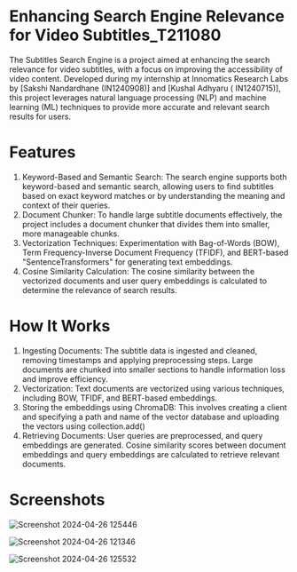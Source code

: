 # Enhancing Search Engine Relevance for Video Subtitles_T211080
The Subtitles Search Engine is a project aimed at enhancing the search relevance for video subtitles, with a focus on improving the accessibility of video content.
Developed during my internship at Innomatics Research Labs by [Sakshi Nandardhane (IN1240908)] and [Kushal Adhyaru ( IN1240715)], this project leverages natural language processing (NLP) and machine learning (ML) techniques to provide more accurate and relevant search results for users.

# Features
1. Keyword-Based and Semantic Search: The search engine supports both keyword-based and semantic search, allowing users to find subtitles based on exact keyword matches or by understanding the meaning and context of their queries.
2. Document Chunker: To handle large subtitle documents effectively, the project includes a document chunker that divides them into smaller, more manageable chunks.
3. Vectorization Techniques: Experimentation with Bag-of-Words (BOW), Term Frequency-Inverse Document Frequency (TFIDF), and BERT-based "SentenceTransformers" for generating text embeddings.
4. Cosine Similarity Calculation: The cosine similarity between the vectorized documents and user query embeddings is calculated to determine the relevance of search results.

# How It Works
1. Ingesting Documents:
The subtitle data is ingested and cleaned, removing timestamps and applying preprocessing steps.
Large documents are chunked into smaller sections to handle information loss and improve efficiency.
2. Vectorization:
Text documents are vectorized using various techniques, including BOW, TFIDF, and BERT-based embeddings.
3. Storing the embeddings using ChromaDB:
This involves creating a client and specifying a path and name of the vector database and uploading the vectors using collection.add()
4. Retrieving Documents:
User queries are preprocessed, and query embeddings are generated.
Cosine similarity scores between document embeddings and query embeddings are calculated to retrieve relevant documents.

# Screenshots
![Screenshot 2024-04-26 125446](https://github.com/SakshiYN/Enhancing-Search-Engine_T211080-Relevance-for-Video-Subtitles_/assets/122168058/b6f9f79c-c15b-452a-881f-8eb9822c2d82)

![Screenshot 2024-04-26 121346](https://github.com/SakshiYN/Enhancing-Search-Engine_T211080-Relevance-for-Video-Subtitles_/assets/122168058/e038498c-30c6-4eb9-9bc1-4284f90a8a0d)

![Screenshot 2024-04-26 125532](https://github.com/SakshiYN/Enhancing-Search-Engine_T211080-Relevance-for-Video-Subtitles_/assets/122168058/f9b6c98a-22c5-45f1-bc6c-b9cfc5183884)

